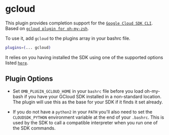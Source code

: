 # gcloud

This plugin provides completion support for the
[`Google Cloud SDK CLI`](https://cloud.google.com/sdk/gcloud/). Based on
[`gcloud plugin for oh-my-zsh`](HTTPS://GitHub.Com/ohmyzsh/ohmyzsh/tree/master/plugins/gcloud).

To use it, add `gcloud` to the plugins array in your bashrc file.

```bash
plugins=(... gcloud)
```

It relies on you having installed the SDK using one of the supported options
listed [`here`](https://cloud.google.com/sdk/install).

## Plugin Options

-   Set `OMB_PLUGIN_GCLOUD_HOME` in your `bashrc` file before you load
    oh-my-bash if you have your GCloud SDK installed in a non-standard location.
    The plugin will use this as the base for your SDK if it finds it set
    already.

-   If you do not have a `python2` in your `PATH` you'll also need to set the
    `CLOUDSDK_PYTHON` environment variable at the end of your `.bashrc`. This is
    used by the SDK to call a compatible interpreter when you run one of the SDK
    commands.
